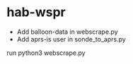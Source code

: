 # hab-wspr

* Add balloon-data in webscrape.py
* Add aprs-is user in sonde_to_aprs.py

run python3 webscrape.py
